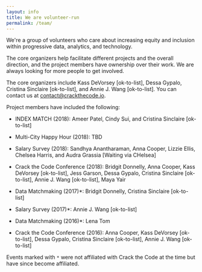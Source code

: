```yaml
---
layout: info
title: We are volunteer-run
permalink: /team/
---
```


We're a group of volunteers who care about increasing equity and inclusion within progressive data, analytics, and technology.

The core organizers help facilitate different projects and the overall direction, and the project members have ownership over their work. We are always looking for more people to get involved.

The core organizers include Kass DeVorsey [ok-to-list], Dessa Gypalo, Cristina Sinclaire [ok-to-list], and Annie J. Wang [ok-to-list]. You can contact us at [contact@crackthecode.io](mailto:crackthecode.io).

Project members have included the following:

* INDEX MATCH (2018): Ameer Patel, Cindy Sui, and Cristina Sinclaire [ok-to-list]

* Multi-City Happy Hour (2018): TBD

* Salary Survey (2018): Sandhya Anantharaman, Anna Cooper, Lizzie Ellis, Chelsea Harris, and Audra Grassia [Waiting via CHelsea]

* Crack the Code Conference (2018): Bridgit Donnelly, Anna Cooper, Kass DeVorsey [ok-to-list], Jess Garson, Dessa Gypalo, Cristina Sinclaire [ok-to-list], Annie J. Wang [ok-to-list], Maya Yair

* Data Matchmaking (2017)*: Bridgit Donnelly, Cristina Sinclaire [ok-to-list] 

* Salary Survey (2017)*: Annie J. Wang [ok-to-list]

* Data Matchmaking (2016)*: Lena Tom 

* Crack the Code Conference (2016): Anna Cooper, Kass DeVorsey [ok-to-list], Dessa Gypalo, Cristina Sinclaire [ok-to-list], Annie J. Wang [ok-to-list]

Events marked with `*` were not affiliated with Crack the Code at the time but have since become affiliated.
